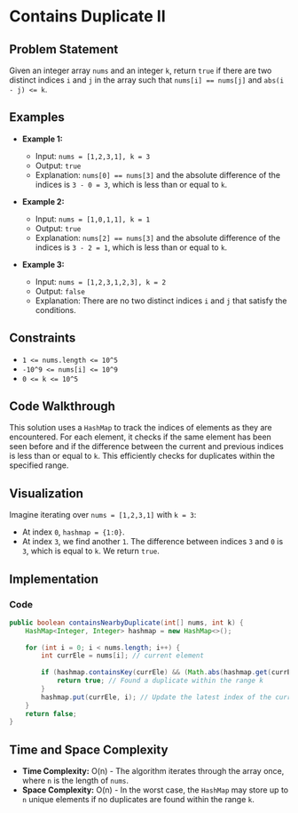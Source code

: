 # Contains Duplicate II

## Problem Statement

Given an integer array `nums` and an integer `k`, return `true` if there are two distinct indices `i` and `j` in the array such that `nums[i] == nums[j]` and `abs(i - j) <= k`.

## Examples

- **Example 1:**
  - Input: `nums = [1,2,3,1], k = 3`
  - Output: `true`
  - Explanation: `nums[0] == nums[3]` and the absolute difference of the indices is `3 - 0 = 3`, which is less than or equal to `k`.

- **Example 2:**
  - Input: `nums = [1,0,1,1], k = 1`
  - Output: `true`
  - Explanation: `nums[2] == nums[3]` and the absolute difference of the indices is `3 - 2 = 1`, which is less than or equal to `k`.

- **Example 3:**
  - Input: `nums = [1,2,3,1,2,3], k = 2`
  - Output: `false`
  - Explanation: There are no two distinct indices `i` and `j` that satisfy the conditions.

## Constraints

- `1 <= nums.length <= 10^5`
- `-10^9 <= nums[i] <= 10^9`
- `0 <= k <= 10^5`

## Code Walkthrough

This solution uses a `HashMap` to track the indices of elements as they are encountered. For each element, it checks if the same element has been seen before and if the difference between the current and previous indices is less than or equal to `k`. This efficiently checks for duplicates within the specified range.

## Visualization

Imagine iterating over `nums = [1,2,3,1]` with `k = 3`:
- At index `0`, `hashmap = {1:0}`.
- At index `3`, we find another `1`. The difference between indices `3` and `0` is `3`, which is equal to `k`. We return `true`.

## Implementation

### Code

```java
public boolean containsNearbyDuplicate(int[] nums, int k) {
    HashMap<Integer, Integer> hashmap = new HashMap<>();
    
    for (int i = 0; i < nums.length; i++) {
        int currEle = nums[i]; // current element
        
        if (hashmap.containsKey(currEle) && (Math.abs(hashmap.get(currEle) - i) <= k)) {
            return true; // Found a duplicate within the range k
        }
        hashmap.put(currEle, i); // Update the latest index of the current element
    }
    return false;
}
```

## Time and Space Complexity

- **Time Complexity:** O(n) - The algorithm iterates through the array once, where `n` is the length of `nums`.
- **Space Complexity:** O(n) - In the worst case, the `HashMap` may store up to `n` unique elements if no duplicates are found within the range `k`.